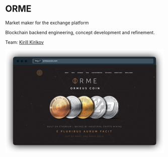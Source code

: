 # ORME

Market maker for the exchange platform

Blockchain backend engineering, concept development and refinement.

Team: [Kirill Kirikov](../about/kirill-kirikov.md)

![](../.gitbook/assets/image%20%2829%29.png)

